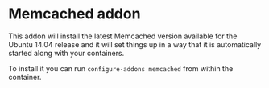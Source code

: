 # Memcached addon

This addon will install the latest Memcached version available for the Ubuntu 14.04
release and it will set things up in a way that it is automatically started along
with your containers.

To install it you can run `configure-addons memcached` from within the container.
